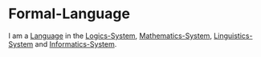 # Formal-Language

I am a [Language](600041.md) in the [Logics-System](15000001.md), [Mathematics-System](13000016.md), [Linguistics-System](650026.md) and [Informatics-System](9999999.md).